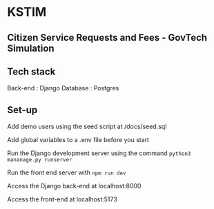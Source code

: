 # KSTIM

## Citizen Service Requests and Fees - GovTech Simulation 

## Tech stack 

Back-end : Django
Database : Postgres

## Set-up 
Add demo users using the seed script at /docs/seed.sql

Add global variables to a .env file before you start 

Run the Django development server using the command `python3 mananage.py runserver`

Run the front end server with `npm run dev`

Access the Django back-end at localhost:8000

Access the front-end at localhost:5173


